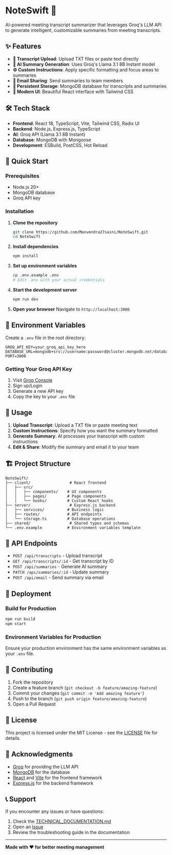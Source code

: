 # NoteSwift 🚀

AI-powered meeting transcript summarizer that leverages Groq's LLM API to generate intelligent, customizable summaries from meeting transcripts.

## ✨ Features

- **📝 Transcript Upload**: Upload TXT files or paste text directly
- **🤖 AI Summary Generation**: Uses Groq's Llama 3.1 8B Instant model
- **⚙️ Custom Instructions**: Apply specific formatting and focus areas to summaries
- **📧 Email Sharing**: Send summaries to team members
- **💾 Persistent Storage**: MongoDB database for transcripts and summaries
- **🎨 Modern UI**: Beautiful React interface with Tailwind CSS

## 🛠️ Tech Stack

- **Frontend**: React 18, TypeScript, Vite, Tailwind CSS, Radix UI
- **Backend**: Node.js, Express.js, TypeScript
- **AI**: Groq API (Llama 3.1 8B Instant)
- **Database**: MongoDB with Mongoose
- **Development**: ESBuild, PostCSS, Hot Reload

## 🚀 Quick Start

### Prerequisites
- Node.js 20+
- MongoDB database
- Groq API key

### Installation

1. **Clone the repository**
   ```bash
   git clone https://github.com/Manvendra27saini/NoteSwift.git
   cd NoteSwift
   ```

2. **Install dependencies**
   ```bash
   npm install
   ```

3. **Set up environment variables**
   ```bash
   cp .env.example .env
   # Edit .env with your actual credentials
   ```

4. **Start the development server**
   ```bash
   npm run dev
   ```

5. **Open your browser**
   Navigate to `http://localhost:3000`

## 🔧 Environment Variables

Create a `.env` file in the root directory:

```env
GROQ_API_KEY=your_groq_api_key_here
DATABASE_URL=mongodb+srv://username:password@cluster.mongodb.net/database_name
PORT=3000
```

### Getting Your Groq API Key
1. Visit [Groq Console](https://console.groq.com/)
2. Sign up/Login
3. Generate a new API key
4. Copy the key to your `.env` file

## 📖 Usage

1. **Upload Transcript**: Upload a TXT file or paste meeting text
2. **Custom Instructions**: Specify how you want the summary formatted
3. **Generate Summary**: AI processes your transcript with custom instructions
4. **Edit & Share**: Modify the summary and email it to your team

## 🏗️ Project Structure

```
NoteSwift/
├── client/                 # React frontend
│   ├── src/
│   │   ├── components/    # UI components
│   │   ├── pages/         # Page components
│   │   └── hooks/         # Custom React hooks
├── server/                 # Express.js backend
│   ├── services/          # Business logic
│   ├── routes/            # API endpoints
│   └── storage.ts         # Database operations
├── shared/                 # Shared types and schemas
└── .env.example           # Environment variables template
```

## 🔌 API Endpoints

- `POST /api/transcripts` - Upload transcript
- `GET /api/transcripts/:id` - Get transcript by ID
- `POST /api/summaries` - Generate AI summary
- `PATCH /api/summaries/:id` - Update summary
- `POST /api/email` - Send summary via email

## 🚀 Deployment

### Build for Production
```bash
npm run build
npm start
```

### Environment Variables for Production
Ensure your production environment has the same environment variables as your `.env` file.

## 🤝 Contributing

1. Fork the repository
2. Create a feature branch (`git checkout -b feature/amazing-feature`)
3. Commit your changes (`git commit -m 'Add amazing feature'`)
4. Push to the branch (`git push origin feature/amazing-feature`)
5. Open a Pull Request

## 📝 License

This project is licensed under the MIT License - see the [LICENSE](LICENSE) file for details.

## 🙏 Acknowledgments

- [Groq](https://groq.com/) for providing the LLM API
- [MongoDB](https://mongodb.com/) for the database
- [React](https://reactjs.org/) and [Vite](https://vitejs.dev/) for the frontend framework
- [Express.js](https://expressjs.com/) for the backend framework

## 📞 Support

If you encounter any issues or have questions:
1. Check the [TECHNICAL_DOCUMENTATION.md](TECHNICAL_DOCUMENTATION.md)
  2. Open an [Issue](https://github.com/Manvendra27saini/NoteSwift/issues)
3. Review the troubleshooting guide in the documentation

---

**Made with ❤️ for better meeting management**
